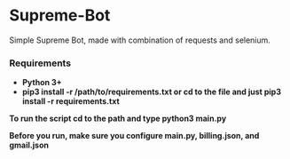 # Supreme-Bot
Simple Supreme Bot, made with combination of requests and selenium.
<H3>Requirements</H3>
<ul>
  <li><strong>Python 3+</strong></li>
  <li><strong>pip3 install -r /path/to/requirements.txt or cd to the file and just pip3 install -r requirements.txt</li>
</ul>
To run the script cd to the path and type python3 main.py
<p> Before you run, make sure you configure main.py, billing.json, and gmail.json</p>
